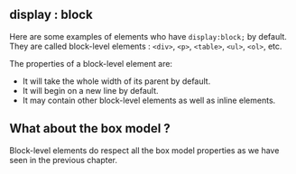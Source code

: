 ## display : block

Here are some examples of elements who have `display:block;` by default. They are called block-level elements : `<div>`, `<p>`, `<table>`, `<ul>`, `<ol>`, etc.

The properties of a block-level element are:

- It will take the whole width of its parent by default.
- It will begin on a new line by default.
- It may contain other block-level elements as well as inline elements.

## What about the box model ?

Block-level elements do respect all the box model properties as we have seen in the previous chapter.